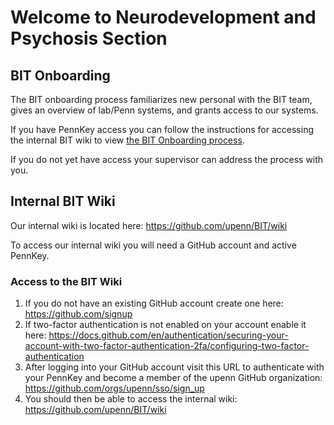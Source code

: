 # Welcome to Neurodevelopment and Psychosis Section 


## BIT Onboarding

The BIT onboarding process familiarizes new personal with the BIT team, gives an overview of lab/Penn systems, and grants access to our systems.

If you have PennKey access you can follow the instructions for accessing the internal BIT wiki to view [the BIT Onboarding process](https://github.com/upenn/BIT/wiki/BIT-Onboarding).

If you do not yet have access your supervisor can address the process with you.

## Internal BIT Wiki

Our internal wiki is located here: https://github.com/upenn/BIT/wiki

To access our internal wiki you will need a GitHub account and active PennKey.

### Access to the BIT Wiki

1. If you do not have an existing GitHub account create one here:
https://github.com/signup
2. If two-factor authentication is not enabled on your account enable it here:
https://docs.github.com/en/authentication/securing-your-account-with-two-factor-authentication-2fa/configuring-two-factor-authentication
3. After logging into your GitHub account visit this URL to authenticate with your PennKey and become a member of the upenn GitHub organization:
https://github.com/orgs/upenn/sso/sign_up
4. You should then be able to access the internal wiki:
https://github.com/upenn/BIT/wiki
